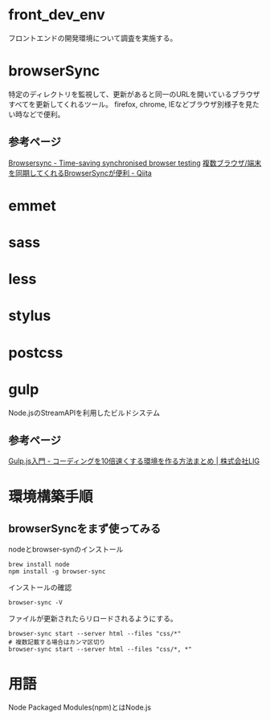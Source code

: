 # front_dev_env
フロントエンドの開発環境について調査を実施する。

# browserSync
特定のディレクトリを監視して、更新があると同一のURLを開いているブラウザすべてを更新してくれるツール。
firefox, chrome, IEなどブラウザ別様子を見たい時などで便利。

## 参考ページ
[Browsersync - Time-saving synchronised browser testing](https://www.browsersync.io/)
[複数ブラウザ/端末を同期してくれるBrowserSyncが便利 - Qiita](http://qiita.com/yuichiroharai/items/b3daf45ff209f303bf50)

# emmet

# sass

# less

# stylus

# postcss

# gulp
Node.jsのStreamAPIを利用したビルドシステム

## 参考ページ
[Gulp.js入門 - コーディングを10倍速くする環境を作る方法まとめ | 株式会社LIG](http://liginc.co.jp/web/tutorial/117900)

# 環境構築手順
## browserSyncをまず使ってみる
nodeとbrowser-synのインストール
```
brew install node
npm install -g browser-sync
```
インストールの確認
```
browser-sync -V
```
ファイルが更新されたらリロードされるようにする。
```
browser-sync start --server html --files "css/*"
# 複数記載する場合はカンマ区切り
browser-sync start --server html --files "css/*, *"
```


# 用語
Node Packaged Modules(npm)とはNode.js
